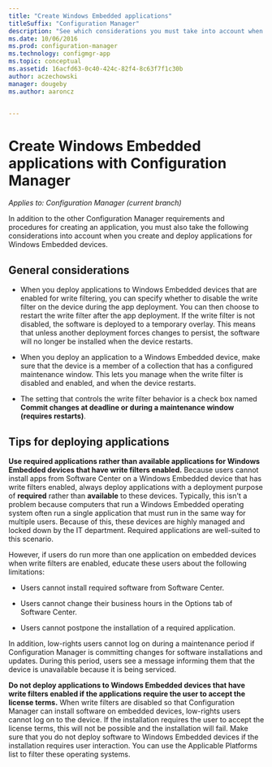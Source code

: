```yaml
---
title: "Create Windows Embedded applications"
titleSuffix: "Configuration Manager"
description: "See which considerations you must take into account when you create and deploy applications for Windows Embedded devices."
ms.date: 10/06/2016
ms.prod: configuration-manager
ms.technology: configmgr-app
ms.topic: conceptual
ms.assetid: 16acfd63-0c40-424c-82f4-8c63f7f1c30b
author: aczechowski
manager: dougeby
ms.author: aaroncz


---
```

# Create Windows Embedded applications with Configuration Manager

*Applies to: Configuration Manager (current branch)*

In addition to the other Configuration Manager requirements and procedures for creating an application, you must also take the following considerations into account when you create and deploy applications for Windows Embedded devices.  

## General considerations  

-   When you deploy applications to Windows Embedded devices that are enabled for write filtering, you can specify whether to disable the write filter on the device during the app deployment. You can then choose to restart the write filter after the app deployment. If the write filter is not disabled, the software is deployed to a temporary overlay. This means that unless another deployment forces changes to persist, the software will no longer be installed when the device restarts.  

-   When you deploy an application to a Windows Embedded device, make sure that the device is a member of a collection that has a configured maintenance window. This lets you manage when the write filter is disabled and enabled, and when the device restarts.  

-   The setting that controls the write filter behavior is a check box named **Commit changes at deadline or during a maintenance window (requires restarts)**.  

## Tips for deploying applications  

**Use required applications rather than available applications for Windows Embedded devices that have write filters enabled.** Because users cannot install apps from Software Center on a Windows Embedded device that has write filters enabled, always deploy applications with a deployment purpose of **required** rather than **available** to these devices. Typically, this isn't a problem because computers that run a Windows Embedded operating system often run a single application that must run in the same way for multiple users. Because of this, these devices are highly managed and locked down by the IT department. Required applications are well-suited to this scenario.

 However, if users do run more than one application on embedded devices when write filters are enabled, educate these users about the following limitations:  

-   Users cannot install required software from Software Center.  

-   Users cannot change their business hours in the Options tab of Software Center.  

-   Users cannot postpone the installation of a required application.  

In addition, low-rights users cannot log on during a maintenance period if Configuration Manager is committing changes for software installations and updates. During this period, users see a message informing them that the device is unavailable because it is being serviced.  

**Do not deploy applications to Windows Embedded devices that have write filters enabled if the applications require the user to accept the license terms.** When write filters are disabled so that Configuration Manager can install software on embedded devices, low-rights users cannot log on to the device. If the installation requires the user to accept the license terms, this will not be possible and the installation will fail. Make sure that you do not deploy software to Windows Embedded devices if the installation requires user interaction. You can use the Applicable Platforms list to filter these operating systems.  

